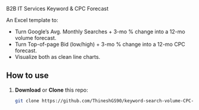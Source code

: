 B2B IT Services Keyword & CPC Forecast

An Excel template to:
- Turn Google’s Avg. Monthly Searches + 3-mo % change into a 12-mo volume forecast.
- Turn Top-of-page Bid (low/high) + 3-mo % change into a 12-mo CPC forecast.
- Visualize both as clean line charts.

## How to use

1. **Download** or **Clone** this repo:

   ```bash
   git clone https://github.com/ThineshGS90/keyword-search-volume-CPC-forecast.git
